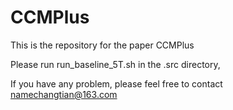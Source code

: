 # CCMPlus


This is the repository for the paper CCMPlus


Please run run_baseline_5T.sh in the .src directory,


If you have any problem, please feel free to contact namechangtian@163.com
